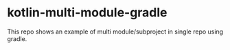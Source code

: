 # kotlin-multi-module-gradle

This repo shows an example of multi module/subproject in single repo using gradle.
